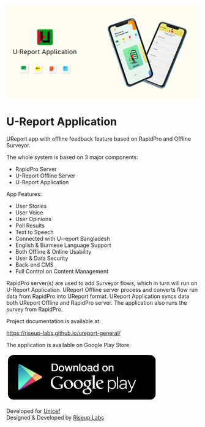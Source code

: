 <img src="screenshot_1.png">

# U-Report Application
UReport app with offline feedback feature based on RapidPro and Offline Surveyor.

The whole system is based on 3 major components:
* RapidPro Server
* U-Report Offline Server
* U-Report Application

App Features:
* User Stories
* User Voice
* User Opinions
* Poll Results
* Text to Speech
* Connected with U-report Bangladesh
* English & Burmese Language Support
* Both Offline & Online Usability
* User & Data Security
* Back-end CMS
* Full Control on Content Management

RapidPro server(s) are used to add Surveyor flows, which in turn will run on U-Report Application. UReport Offline server process and converts flow run data from RapidPro into UReport format. UReport Application syncs data both UReport Offline and RapidPro server. The application also runs the survey from RapidPro.

Project documentation is available at:

<a href="https://riseup-labs.github.io/ureport-general/">https://riseup-labs.github.io/ureport-general/</a>

The application is available on Google Play Store.

<a href="https://play.google.com/store/apps/details?id=com.riseuplabs.ureport.general" target="_blank"><img src="google-play-en@2x.png"></a>

Developed for <a href="https://unicef.org/" target="_blank">Unicef</a><br>
Designed & Developed by <a href="https://riseuplabs.com" target="_blank">Riseup Labs</a>
